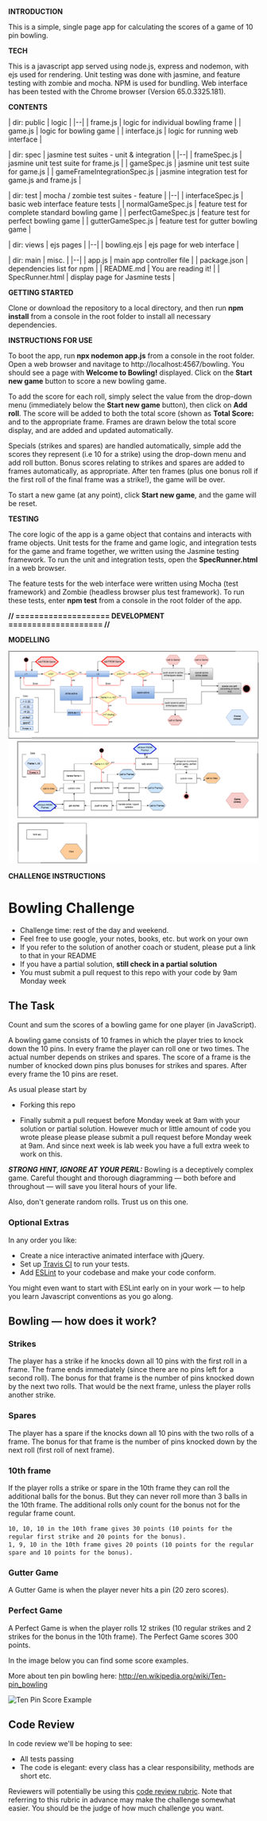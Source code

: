 **INTRODUCTION**

This is a simple, single page app for calculating the scores of a game of
10 pin bowling.

**TECH**

This is a javascript app served using node.js, express and nodemon, with ejs used for rendering.
Unit testing was done with jasmine, and feature testing with zombie and mocha. NPM is used for bundling.
Web interface has been tested with the Chrome browser (Version 65.0.3325.181).

**CONTENTS**

| dir: public | logic |
|--|
| frame.js | logic for individual bowling frame |
| game.js | logic for bowling game |
| interface.js | logic for running web interface |


| dir: spec | jasmine test suites - unit & integration |
|--|
| frameSpec.js | jasmine unit test suite for frame.js |
| gameSpec.js | jasmine unit test suite for game.js |
| gameFrameIntegrationSpec.js | jasmine integration test for game.js and frame.js |

| dir: test | mocha / zombie test suites - feature |
|--|
| interfaceSpec.js | basic web interface feature tests |
| normalGameSpec.js | feature test for complete standard bowling game |
| perfectGameSpec.js | feature test for perfect bowling game |
| gutterGameSpec.js | feature test for gutter bowling game |

| dir: views | ejs pages |
|--|
| bowling.ejs | ejs page for web interface |

| dir: main | misc. |
|--|
| app.js | main app controller file |
| package.json | dependencies list for npm |
| README.md | You are reading it! |
| SpecRunner.html | display page for Jasmine tests |

**GETTING STARTED**

Clone or download the repository to a local directory, and then run **npm install** from a
console in the root folder to install all necessary dependencies.

**INSTRUCTIONS FOR USE**

To boot the app, run **npx nodemon app.js** from a console in the root folder.
Open a web browser and navitage to http://localhost:4567/bowling. You should see
a page with **Welcome to Bowling!** displayed. Click on the **Start new game**
button to score a new bowling game.

To add the score for each roll, simply select the value from the drop-down menu
(immediately below the **Start new game** button), then click on **Add roll**.
The score will be added to both the total score (shown as **Total Score:**
and to the appropriate frame. Frames are drawn below the total score display,
and are added and updated automatically.

Specials (strikes and spares) are handled automatically, simple add the scores
they represent (i.e 10 for a strike) using the drop-down menu and add roll button.
Bonus scores relating to strikes and spares are added to frames automatically,
as appropriate. After ten frames (plus one bonus roll if the first roll of the final
frame was a strike!), the game will be over.

To start a new game (at any point), click **Start new game**, and the game will
be reset.

**TESTING**

The core logic of the app is a game object that contains and interacts with frame
objects. Unit tests for the frame and game logic, and integration tests for the game and
frame together, we written using the Jasmine testing framework. To run the unit and
integration tests, open the **SpecRunner.html** in a web browser.

The feature tests for the web interface were written using Mocha (test framework)
and Zombie (headless browser plus test framework). To run these tests, enter
**npm test** from a console in the root folder of the app.

**// ==================== DEVELOPMENT ==================== //**

**MODELLING**

![bowling_model](bowling-challenge.png)

**CHALLENGE INSTRUCTIONS**

Bowling Challenge
=================


* Challenge time: rest of the day and weekend.
* Feel free to use google, your notes, books, etc. but work on your own
* If you refer to the solution of another coach or student, please put a link to that in your README
* If you have a partial solution, **still check in a partial solution**
* You must submit a pull request to this repo with your code by 9am Monday week

## The Task

Count and sum the scores of a bowling game for one player (in JavaScript).

A bowling game consists of 10 frames in which the player tries to knock down the 10 pins. In every frame the player can roll one or two times. The actual number depends on strikes and spares. The score of a frame is the number of knocked down pins plus bonuses for strikes and spares. After every frame the 10 pins are reset.

As usual please start by

* Forking this repo

* Finally submit a pull request before Monday week at 9am with your solution or partial solution.  However much or little amount of code you wrote please please please submit a pull request before Monday week at 9am.  And since next week is lab week you have a full extra week to work on this.

___STRONG HINT, IGNORE AT YOUR PERIL:___ Bowling is a deceptively complex game. Careful thought and thorough diagramming — both before and throughout — will save you literal hours of your life.

Also, don't generate random rolls. Trust us on this one.

### Optional Extras

In any order you like:

* Create a nice interactive animated interface with jQuery.
* Set up [Travis CI](https://travis-ci.org) to run your tests.
* Add [ESLint](http://eslint.org/) to your codebase and make your code conform.

You might even want to start with ESLint early on in your work — to help you
learn Javascript conventions as you go along.

## Bowling — how does it work?

### Strikes

The player has a strike if he knocks down all 10 pins with the first roll in a frame. The frame ends immediately (since there are no pins left for a second roll). The bonus for that frame is the number of pins knocked down by the next two rolls. That would be the next frame, unless the player rolls another strike.

### Spares

The player has a spare if the knocks down all 10 pins with the two rolls of a frame. The bonus for that frame is the number of pins knocked down by the next roll (first roll of next frame).

### 10th frame

If the player rolls a strike or spare in the 10th frame they can roll the additional balls for the bonus. But they can never roll more than 3 balls in the 10th frame. The additional rolls only count for the bonus not for the regular frame count.

    10, 10, 10 in the 10th frame gives 30 points (10 points for the regular first strike and 20 points for the bonus).
    1, 9, 10 in the 10th frame gives 20 points (10 points for the regular spare and 10 points for the bonus).

### Gutter Game

A Gutter Game is when the player never hits a pin (20 zero scores).

### Perfect Game

A Perfect Game is when the player rolls 12 strikes (10 regular strikes and 2 strikes for the bonus in the 10th frame). The Perfect Game scores 300 points.

In the image below you can find some score examples.

More about ten pin bowling here: http://en.wikipedia.org/wiki/Ten-pin_bowling

![Ten Pin Score Example](images/example_ten_pin_scoring.png)

## Code Review

In code review we'll be hoping to see:

* All tests passing
* The code is elegant: every class has a clear responsibility, methods are short etc.

Reviewers will potentially be using this [code review rubric](docs/review.md).  Note that referring to this rubric in advance may make the challenge somewhat easier.  You should be the judge of how much challenge you want.

